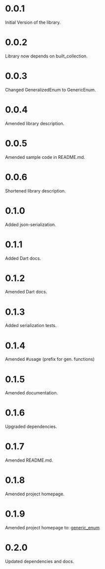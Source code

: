 # 0.0.1

Initial Version of the library.

# 0.0.2

Library now depends on built_collection.

# 0.0.3

Changed GeneralizedEnum to GenericEnum.

# 0.0.4

Amended library description.

# 0.0.5

Amended sample code in README.md.

# 0.0.6

Shortened library description.

# 0.1.0

Added json-serialization.

# 0.1.1

Added Dart docs.

# 0.1.2

Amended Dart docs.

# 0.1.3

Added serialization tests.

# 0.1.4

Amended #usage (prefix for gen. functions)

# 0.1.5

Amended documentation.

# 0.1.6

Upgraded dependencies.

# 0.1.7

Amended README.md.

# 0.1.8

Amended project homepage.

# 0.1.9

Amended project homepage to:
[generic_enum](https://github.com/simphotonics/generic_enum/tree/master/generic_enum)

# 0.2.0

Updated dependencies and docs.